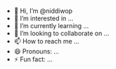 - 👋 Hi, I’m @niddiwop
- 👀 I’m interested in ...
- 🌱 I’m currently learning ...
- 💞️ I’m looking to collaborate on ...
- 📫 How to reach me ...
- 😄 Pronouns: ...
- ⚡ Fun fact: ...

<!---
niddiwop/niddiwop is a ✨ special ✨ repository because its `README.md` (this file) appears on your GitHub profile.
You can click the Preview link to take a look at your changes.
--->
